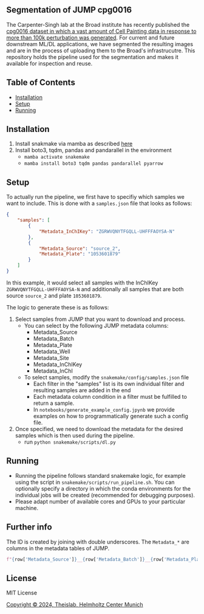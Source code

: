 ## Segmentation of JUMP cpg0016
The Carpenter-Singh lab at the Broad institute has recently published the [cpg0016 dataset in which a vast amount of Cell Painting data in response to more than 100k  perturbation was generated](https://github.com/jump-cellpainting/2024_Chandrasekaran_NatureMethods). For current and future downstream ML/DL applications, we have segmented the resulting images and are in the process of uploading them to the Broad's infrastrucutre. This repository holds the pipeline used for the segmentation and makes it available for inspection and reuse.

## Table of Contents

- [Installation](#installation)
- [Setup](#setup)
- [Running](#running)

## Installation
1. Install snakmake via mamba as described [here](https://snakemake.readthedocs.io/en/stable/getting_started/installation.html#full-installation)
2. Install boto3, tqdm, pandas and pandarallel in the environment
    - `mamba activate snakemake`
    - `mamba install boto3 tqdm pandas pandarallel pyarrow`

## Setup
To actually run the pipeline, we first have to specifiy which samples we want to include. This is done with a `samples.json` file that looks as follows:
```json
{
    "samples": [
        {
            "Metadata_InChIKey": "ZGRWVQNYTFGQLL-UHFFFAOYSA-N"
        },
        {
            "Metadata_Source": "source_2",
            "Metadata_Plate": "1053601879"
        }
    ]
}
```
In this example, it would select all samples with the InChIKey `ZGRWVQNYTFGQLL-UHFFFAOYSA-N` and additionally all samples that are both source `source_2` and plate `1053601879`.

The logic to generate these is as follows:
1. Select samples from JUMP that you want to download and process.
    - You can select by the following JUMP metadata columns:
        - Metadata_Source
        - Metadata_Batch
        - Metadata_Plate
        - Metadata_Well
        - Metadata_Site
        - Metadata_InChIKey
        - Metadata_InChI
    - To select samples, modify the `snakemake/config/samples.json` file
        - Each filter in the "samples" list is its own individual filter and resulting samples are added in the end
        - Each metadata column condition in a filter must be fulfilled to return a sample.
        - In `notebooks/generate_example_config.jpynb` we provide examples on how to programmatically generate such a config file.
2. Once specified, we need to download the metadata for the desired samples which is then used during the pipeline.
    - run `python snakemake/scripts/dl.py`

## Running
- Running the pipeline follows standard snakemake logic, for example using the script in `snakemake/scripts/run_pipeline.sh`. You can optionally specify a directory in which the conda environments for the individual jobs will be created (recommended for debugging purposes).
- Please adapt number of available cores and GPUs to your particular machine. 

## Further info
The ID is created by joining with double underscores. The `Metadata_*` are columns in the metadata tables of JUMP.

```python
f"{row['Metadata_Source']}__{row['Metadata_Batch']}__{row['Metadata_Plate']}__{row['Metadata_Well']}__{row['Metadata_Site']}"
```


## License
MIT License

[Copyright © 2024, Theislab, Helmholtz Center Munich](./LICENSE)
